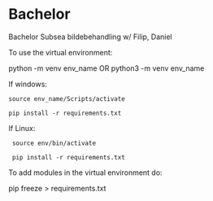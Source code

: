 # Bachelor
Bachelor Subsea bildebehandling w/ Filip, Daniel

To use the virtual environment:
  
   python -m venv env_name OR python3 -m venv env_name
  
  If windows:
  
    source env_name/Scripts/activate
    
    pip install -r requirements.txt
    
   If Linux:
   
     source env/bin/activate
     
     pip install -r requirements.txt
     
 To add modules in the virtual environment do:
 
  pip freeze > requirements.txt
    
